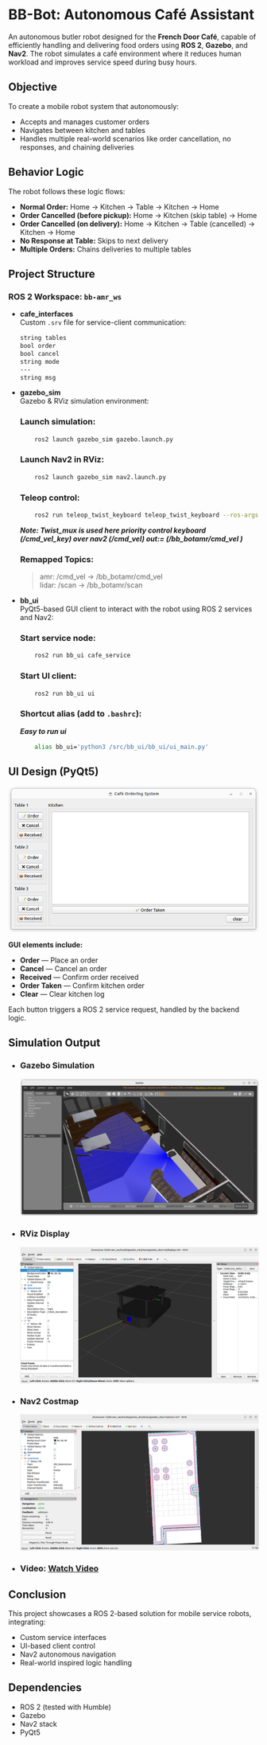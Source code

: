 # BB-Bot: Autonomous Café Assistant

An autonomous butler robot designed for the **French Door Café**, capable of efficiently handling and delivering food orders using **ROS 2**, **Gazebo**, and **Nav2**. The robot simulates a café environment where it reduces human workload and improves service speed during busy hours.

## Objective

To create a mobile robot system that autonomously:
- Accepts and manages customer orders
- Navigates between kitchen and tables
- Handles multiple real-world scenarios like order cancellation, no responses, and chaining deliveries

## Behavior Logic

The robot follows these logic flows:

- **Normal Order:** Home → Kitchen → Table → Kitchen → Home
- **Order Cancelled (before pickup):** Home → Kitchen (skip table) → Home
- **Order Cancelled (on delivery):** Home → Kitchen → Table (cancelled) → Kitchen → Home
- **No Response at Table:** Skips to next delivery
- **Multiple Orders:** Chains deliveries to multiple tables

## Project Structure

### ROS 2 Workspace: `bb-amr_ws`

- **cafe_interfaces**  
  Custom `.srv` file for service-client communication:
  ```
  string tables
  bool order
  bool cancel
  string mode
  ---
  string msg
  ```

- **gazebo_sim**  
    Gazebo & RViz simulation environment:

  ### Launch simulation: 
  ```sh
      ros2 launch gazebo_sim gazebo.launch.py
  ```
  ### Launch Nav2 in RViz:  
  ```sh
      ros2 launch gazebo_sim nav2.launch.py
  ```
  ### Teleop control:  
  ```sh
      ros2 run teleop_twist_keyboard teleop_twist_keyboard --ros-args --remap cmd_vel:=/cmd_vel_key
  ```
  
  ***Note: Twist_mux is used here priority control keyboard (/cmd_vel_key) over nav2 (/cmd_vel) out:= (/bb_botamr/cmd_vel )***

  ### Remapped Topics:
    > amr: /cmd_vel → /bb_botamr/cmd_vel  
    > lidar: /scan → /bb_botamr/scan


- **bb_ui**  
  PyQt5-based GUI client to interact with the robot using ROS 2 services and Nav2:

  ### Start service node:
  ```sh  
      ros2 run bb_ui cafe_service
  ```
  ### Start UI client:  
  ```sh
      ros2 run bb_ui ui
  ```
  ###  Shortcut alias (add to `.bashrc`):
  ***Easy to run ui***
  ```sh
      alias bb_ui='python3 /src/bb_ui/bb_ui/ui_main.py'
  ```
  
## UI Design (PyQt5)

  ![Alt text](https://github.com/Hariveerabadran/bb-amr/blob/main/image/1.png)


**GUI elements include:**
- **Order** — Place an order
- **Cancel** — Cancel an order
- **Received** — Confirm order received
- **Order Taken** — Confirm kitchen order
- **Clear** — Clear kitchen log

Each button triggers a ROS 2 service request, handled by the backend logic.

## Simulation Output

- ### Gazebo Simulation
  ![Alt text](https://github.com/Hariveerabadran/bb-amr/blob/main/image/3.png)
  
- ### RViz Display
  ![Alt text](https://github.com/Hariveerabadran/bb-amr/blob/main/image/4.png)
  
- ### Nav2 Costmap
  ![Alt text](https://github.com/Hariveerabadran/bb-amr/blob/main/image/2.png)
  
- ### Video: [Watch Video](https://drive.google.com/file/d/1WwZBbk_NA83ExoaZOY6AEDBvepFqq9jq/view?usp=sharing)

## Conclusion

This project showcases a ROS 2-based solution for mobile service robots, integrating:
- Custom service interfaces
- UI-based client control
- Nav2 autonomous navigation
- Real-world inspired logic handling

## Dependencies

- ROS 2 (tested with Humble)
- Gazebo
- Nav2 stack
- PyQt5
